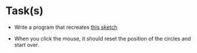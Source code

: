# Task(s)



- Write a program that recreates [this sketch](https://mrseidel.com/images/Processing/2O/Exercise4_2O.gif)

- When you click the mouse, it should reset the position of the circles and start over.